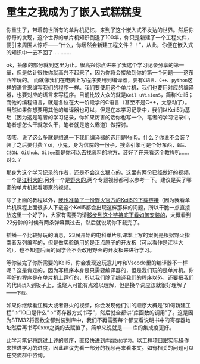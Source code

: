 # 重生之我成为了嵌入式糕糕叟

你重生了，带着前世所有的单片机记忆，来到了这个嵌入式不发达的世界。然后你惊奇的发现，这个世界的单片机知识倒退了100年，你只是新建了一个工程文件，便引来周围人惊呼——“什么，你居然会新建工程文件？！”，从此，你便在嵌入式的知识中一去不回了…………


ok，抽象的部分就到这里为止。很高兴你点进来了我这个学习记录分享的第一章，但是估计很快你就高兴不起来了，因为你将会接触到你的第一个问题——这东西咋玩的。
而就像我们在电脑上写程序要用到编译器，要有`C语言、C++、python`这样的语言来编写我们的程序一样。我们要使用这个单片机，我们也要用对应的编译器，也要对应的语言来写程序。目前比较大众的就是`Keil uVision5`，简称Keil5；而他的编程语言，就是各位在大一阶段学的C语言（甚至不是C++，太感动了）。当然如果你想要用其他的编译器也可以，但是在本学习记录中，我们以Keil5为基础（因为这是笔者的学习记录，你如果厉害的话你也写一个，笔者的学习记录中，笔者想怎么干就怎么干，笔者就是这么霸道）做探讨。

咳咳，说了这么多就是想说一下我们编译器的选用是Keil5。什么？你说不会装？装了之后要付费？oi，小鬼，身为信院的一份子，搜索引擎可是个好东西，`B站、CSDN、Github、Gitee`都是你可以去找资料的地方，装好了在来看这个教程叭……对么？

那身为这个学习记录的作者，还是不会这么狠心的。这里有两份已经做好的视频，一个是[江科大的](https://www.bilibili.com/video/BV1th411z7sn/?spm_id_from=333.1387.homepage.video_card.click&vd_source=c68f9b4625f3953218e884c5b1fba60a),另外一个是[野火的](https://www.bilibili.com/video/BV1C4421Z7t8/?spm_id_from=333.1387.collection.video_card.click),两个专题视频都可以参考一下。建议是买了哪家的单片机就看哪家的视频。

除了上面的教程以外，[我也准备了一份野火官方的Keil5的下载链接](https://pan.baidu.com/s/1bpIBWHmx1VVqTWjOZTyS9g?pwd=icic)（因为我看单片机课程上面很多人下载这个Keil5都会出现这样那样的问题，所以干脆一点直接放这里一个好了），大家有需要的请[移步到这个链接底下看如何安装的](https://www.bilibili.com/video/BV1C4421Z7t8?spm_id_from=333.788.videopod.episodes&vd_source=c68f9b4625f3953218e884c5b1fba60a&p=4)，大概看到22分钟的时候有两条弹幕飘过去，然后就说明你下载完了。

插播一个比较好玩的消息，23届开始的电科单片机课本上写的案例是根据野火指南者系列编写的，但是做实验确用的是正点原子的开发板（可以看作是江科大的），也不知道后面的同学会不会改用野火的开发板来进行学习。

等你装完了你所需要的Keil5，你会发现这玩意儿咋和Vscode里的编译器不一样呢？这是肯定的，因为写程序本身是只需要编译器的，但是我们玩的是单片机。你写好的程序是在单片机上运行的，所以我们除了编译我们的程序以外，还要把我们的代码`烧入`到板子上，说烧入可能有点难以理解，但是换个词应该就很好理解了——`下载`。

如果你继续看江科大或者野火的视频，你会发现他们讲的顺序大概是“如何新建工程”->“IO口是什么”->“寄存器方式书写”，然后就全都讲“库函数的调用”了。这是因为STM32将函数全都封装到库中，我们不再需要每个都查看说明书中的寄存器地址然后再书写0xxx之类的去赋值了。简单来说就是——库的集成度更好。

此学习笔记将跳过上述的顺序，直接快进到`库函数的学习`。以工程项目跟实际操作来推进学习的进度，因此建议先看一部分的视频再来看本文。如有相关的问题可以在交流群中咨询。

<style>
.md-typeset table:not([class]) th {
    min-width: 1em;
}
</style>
